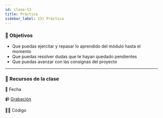 ```yaml
---
id: clase-13
title: Práctica
sidebar_label: 13) Práctica
---
```


### 🏁 Objetivos

- Que puedas ejercitar y repasar lo aprendido del módulo hasta el momento
- Que puedas resolver dudas que te hayan quedado pendientes
- Que puedas avanzar con las consignas del proyecto

---

### 🚀 Recursos de la clase

📆 Fecha

📹 [Grabación](https://drive.google.com/drive/folders/14s_pSPzWXAaZnpGfxl2Hkh5j61ohGv6q?usp=sharing)

👩‍💻 Código
